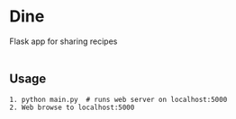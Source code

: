 # Dine

Flask app for sharing recipes
</br></br>

## Usage
```
1. python main.py  # runs web server on localhost:5000
2. Web browse to localhost:5000
```

